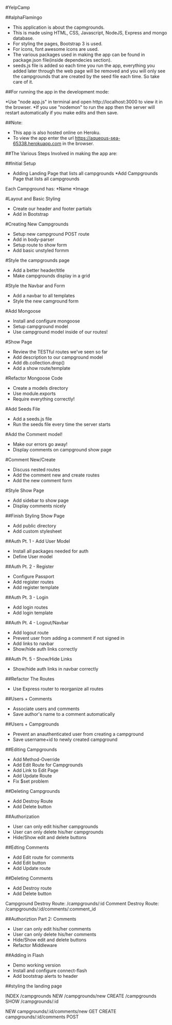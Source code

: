 #YelpCamp

##alphaFlamingo

* This application is about the capmgrounds.
* This is made using HTML, CSS, Javascript, NodeJS, Express and mongo database.
* For styling the pages, Bootstrap 3 is used.
* For icons, font awesome icons are used.
* The various packages used in making the app can be found in package.json file(inside dependecies section).
* seeds.js file is added so each time you run the app, everything you added later through the web page will be removed and you will only see the campgrounds that are created by the seed file each time. So take care of it.


##For running the app in the development mode:

*Use "node app.js" in terminal and open http://localhost:3000 to view it in the browser.
*If you use "nodemon" to run the app then the server will restart automatically if you make edits and then save.

##Note:
* This app is also hosted online on Heroku.
* To view the app enter the url https://aqueous-sea-65338.herokuapp.com in the browser.

##The Various Steps Involved in making the app are:

##Initial Setup
* Adding Landing Page that lists all campgrounds
*Add Campgrounds Page that lists all campgrounds

Each Campground has:
    *Name
    *Image

#Layout and Basic Styling
* Create our header and footer partials
* Add in Bootstrap

#Creating New Campgrounds
* Setup new campground POST route
* Add in body-parser
* Setup route to show form
* Add basic unstyled formm

#Style the campgrounds page
* Add a better header/title
* Make campgrounds display in a grid

#Style the Navbar and Form
* Add a navbar to all templates
* Style the new camground form

#Add Mongoose
* Install and configure mongoose
* Setup campground model
* Use campground model inside of our routes!

#Show Page
* Review the TESTful routes we've seen so far
* Add description to our campground model
* Add db.collection.drop()
* Add a show route/template

#Refactor Mongoose Code
* Create a models directory
* Use module.exports
* Require everything correctly!

#Add Seeds File
* Add a seeds.js file
* Run the seeds file every time the server starts

#Add the Comment model!
* Make our errors go away!
* Display comments on campground show page

#Comment New/Create
* Discuss nested routes
* Add the comment new and create routes
* Add the new comment form

#Style Show Page
* Add sidebar to show page
* Display comments nicely

##Finish Styling Show Page
* Add public directory
* Add custom stylesheet

##Auth Pt. 1 - Add User Model
* Install all packages needed for auth
* Define User model

##Auth Pt. 2 - Register
* Configure Passport
* Add register routes
* Add register template

##Auth Pt. 3 - Login
* Add login routes
* Add login template

##Auth Pt. 4 - Logout/Navbar
* Add logout route
* Prevent user from adding a comment if not signed in
* Add links to navbar
* Show/hide auth links correctly

##Auth Pt. 5 - Show/Hide Links
* Show/hide auth links in navbar correctly

##Refactor The Routes
* Use Express router to reorganize all routes

##Users + Comments
* Associate users and comments
* Save author's name to a comment automatically

##Users + Campgrounds
* Prevent an anauthenticated user from creating a campground
* Save username+id to newly created campground

##Editing Campgrounds
* Add Method-Override
* Add Edit Route for Campgrounds
* Add Link to Edit Page
* Add Update Route
* Fix $set problem

##Deleting Campgrounds
* Add Destroy Route
* Add Delete button

##Authorization
* User can only edit his/her campgrounds
* User can only delete his/her campgrounds
* Hide/Show edit and delete buttons

##Edting Comments
* Add Edit route for comments
* Add Edit button
* Add Update route

<!-- /campgrounds/:id/edit
/campgrounds/:id/comments/:comment_id/edit -->

##Deleting Comments
* Add Destroy route
* Add Delete button

Campground Destroy Route: /campgrounds/:id
Comment Destroy Route: /campgrounds/:id/comments/:comment_id

##Authoriztion Part 2: Comments
* User can only edit his/her comments
* User can only delete his/her comments
* Hide/Show edit and delete buttons
* Refactor Middleware

##Adding in Flash
* Demo working version
* Install and configure connect-flash
* Add bootstrap alerts to header

##styling the landing page

INDEX   /campgrounds
NEW     /campgrounds/new
CREATE  /campgrounds
SHOW    /campgrounds/:id

NEW     campgrounds/:id/comments/new    GET
CREATE  campgrounds/:id/comments        POST





